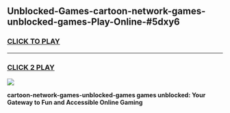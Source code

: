 
## Unblocked-Games-cartoon-network-games-unblocked-games-Play-Online-#5dxy6
<h3>
<a href="https://premium.freeplayer.one?title=cartoon-network-games-unblocked-games&ref=27F">CLICK TO PLAY</a></h3>
<hr>

<h3>
<a href="https://premium.freeplayer.one?title=cartoon-network-games-unblocked-games&ref=27F">CLICK 2 PLAY</a>
  
</h3>

<a href="https://premium.freeplayer.one?title=cartoon-network-games-unblocked-games&ref=27F"><img src="https://clearcache.store/games.png"></a>


**cartoon-network-games-unblocked-games games unblocked: Your Gateway to Fun and Accessible Online Gaming**
